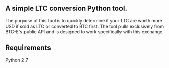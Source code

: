 ## A simple LTC conversion Python tool.

The purpose of this tool is to quickly determine if your LTC are worth more USD if sold as LTC or converted to BTC first.
The tool pulls exclusively from BTC-E's public API and is designed to work specifically with this exchange.  

## Requirements

Python 2.7


